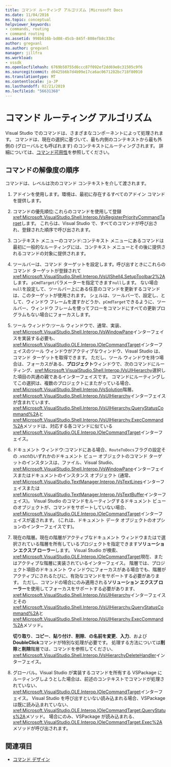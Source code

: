 ```yaml
---
title: コマンド ルーティング アルゴリズム |Microsoft Docs
ms.date: 11/04/2016
ms.topic: conceptual
helpviewer_keywords:
- commands, routing
- command routing
ms.assetid: 998b616b-bd08-45cb-845f-808efb8c33bc
author: gregvanl
ms.author: gregvanl
manager: jillfra
ms.workload:
- vssdk
ms.openlocfilehash: 6769b50755d6ccc87f092ef2dd69e8c31505c9f6
ms.sourcegitcommit: d0425b6b7d4b99e17ca6ac0671282bc718f80910
ms.translationtype: MT
ms.contentlocale: ja-JP
ms.lasthandoff: 02/21/2019
ms.locfileid: "56631368"
---
```

# <a name="command-routing-algorithm"></a>コマンド ルーティング アルゴリズム
Visual Studio でのコマンドは、さまざまなコンポーネントによって処理されます。 コマンドは、現在の選択に基づいて、最も内側のコンテキストから最も外側の (グローバルとも呼ばれます) のコンテキストにルーティングされます。 詳細については、[コマンド可用性](../../extensibility/internals/command-availability.md)を参照してください。

## <a name="order-of-command-resolution"></a>コマンドの解像度の順序
 コマンドは、レベルは次のコマンド コンテキストを介して渡されます。

1.  アドインを使用します。環境は、最初に存在するすべてのアドイン コマンドを提供します。

2.  コマンドの優先順位:これらのコマンドを使用して登録<xref:Microsoft.VisualStudio.Shell.Interop.IVsRegisterPriorityCommandTarget>します。 これらは、Visual Studio で、すべてのコマンドが呼び出され、登録された順序で呼び出されます。

3.  コンテキスト メニューのコマンド:コンテキスト メニューにあるコマンドは最初に一般的なルーティングには、コンテキスト メニューとその後に提供されるコマンドの対象に提供されます。

4.  ツールバーは、コマンド ターゲットを設定します。呼び出すときにこれらのコマンド ターゲットが登録されて<xref:Microsoft.VisualStudio.Shell.Interop.IVsUIShell4.SetupToolbar2%2A>します。 `pCmdTarget`パラメーターを指定できます`null`します。 ない場合`null`を設定して、ツールバー上にある任意のコマンドを更新するコマンドは、このターゲットが使用されます。 シェルは、ツールバーで、設定し、として、ウィンドウ フレームを渡すかどうか、`pCmdTarget`できるように、ツールバー、ウィンドウ フレームを使ってフローをコマンドにすべての更新プログラムもない場合にフォーカスします。

5.  ツール ウィンドウ:ツール ウィンドウで、通常、実装、<xref:Microsoft.VisualStudio.Shell.Interop.IVsWindowPane>インターフェイスを実装する必要も、<xref:Microsoft.VisualStudio.OLE.Interop.IOleCommandTarget>インターフェイスのツール ウィンドウがアクティブなウィンドウ、Visual Studio は、コマンド ターゲットを取得できます。 ただし、ツール ウィンドウを持つ場合は、フォーカスがある、**プロジェクト**ウィンドウで、次のコマンドにルーティング、<xref:Microsoft.VisualStudio.Shell.Interop.IVsUIHierarchy>選択した項目の共通の親であるインターフェイスです。 コマンドにルーティングしてこの選択は、複数のプロジェクトにまたがっている場合、<xref:Microsoft.VisualStudio.Shell.Interop.IVsSolution>階層。 <xref:Microsoft.VisualStudio.Shell.Interop.IVsUIHierarchy>インターフェイスが含まれています、<xref:Microsoft.VisualStudio.Shell.Interop.IVsUIHierarchy.QueryStatusCommand%2A>と<xref:Microsoft.VisualStudio.Shell.Interop.IVsUIHierarchy.ExecCommand%2A>メソッドは、対応する各コマンドに似ている<xref:Microsoft.VisualStudio.OLE.Interop.IOleCommandTarget>インターフェイス。

6.  ドキュメント ウィンドウ:コマンドにある場合、`RouteToDocs`フラグの設定その *.vsct*のいずれかのドキュメント ビュー オブジェクトのコマンド ターゲットのインスタンスは、ファイル、Visual Studio、<xref:Microsoft.VisualStudio.Shell.Interop.IVsWindowPane>インターフェイスまたはドキュメントのインスタンス オブジェクト (通常、<xref:Microsoft.VisualStudio.TextManager.Interop.IVsTextLines>インターフェイスまたは<xref:Microsoft.VisualStudio.TextManager.Interop.IVsTextBuffer>インターフェイス)。 Visual Studio のコマンドをルーティングするドキュメント ビューのオブジェクトが、コマンドをサポートしていない場合、<xref:Microsoft.VisualStudio.OLE.Interop.IOleCommandTarget>インターフェイスが返されます。 (これは、ドキュメント データ オブジェクトのオプションのインターフェイスです)。

7.  現在の階層。現在の階層がアクティブなドキュメント ウィンドウまたはで選択されている階層を所有しているプロジェクトを指定できます**ソリューション エクスプ ローラー**します。 Visual Studio が検索、<xref:Microsoft.VisualStudio.OLE.Interop.IOleCommandTarget>現在、またはアクティブな階層に実装されているインターフェイス。 階層では、プロジェクト項目のドキュメント ウィンドウにフォーカスがある場合でも、階層がアクティブにされるたびに、有効なコマンドをサポートする必要があります。 ただし、コマンドの場合にのみ適用される**ソリューション エクスプ ローラー**を使用してフォーカスをサポートする必要があります、<xref:Microsoft.VisualStudio.Shell.Interop.IVsUIHierarchy>インターフェイスとその<xref:Microsoft.VisualStudio.Shell.Interop.IVsUIHierarchy.QueryStatusCommand%2A>と<xref:Microsoft.VisualStudio.Shell.Interop.IVsUIHierarchy.ExecCommand%2A>メソッド。

     **切り取り**、**コピー**、**貼り付け**、**削除**、**の名前を変更**、**入力**、および**DoubleClick**コマンドが特別な処理が必要です。 処理する方法については**削除**と**削除**階層では、コマンドを参照してください、<xref:Microsoft.VisualStudio.Shell.Interop.IVsHierarchyDeleteHandler>インターフェイス。

8.  グローバル。Visual Studio が実装するコマンドを所有する VSPackage にルーティングしようとした場合は、前述のコンテキストでコマンドが処理されていない、<xref:Microsoft.VisualStudio.OLE.Interop.IOleCommandTarget>インターフェイス。 Visual Studio を呼び出すといない読み込まれる場合、VSPackage は既に読み込まれていない、<xref:Microsoft.VisualStudio.OLE.Interop.IOleCommandTarget.QueryStatus%2A>メソッド。 場合にのみ、VSPackage が読み込まれる、<xref:Microsoft.VisualStudio.OLE.Interop.IOleCommandTarget.Exec%2A>メソッドが呼び出されます。

## <a name="see-also"></a>関連項目
- [コマンド デザイン](../../extensibility/internals/command-design.md)